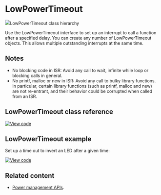 # LowPowerTimeout

<span class="images">![](https://os.mbed.com/docs/mbed-os/development/mbed-os-api-doxy/classmbed_1_1_low_power_timeout.png)<span>LowPowerTimeout class hierarchy</span></span>

Use the LowPowerTimeout interface to set up an interrupt to call a function after a specified delay. You can create any number of LowPowerTimeout objects. This allows multiple outstanding interrupts at the same time.

## Notes

- No blocking code in ISR: Avoid any call to wait, infinite while loop or blocking calls in general.
- No printf, malloc or new in ISR: Avoid any call to bulky library functions. In particular, certain library functions (such as printf, malloc and new) are not re-entrant, and their behavior could be corrupted when called from an ISR.

## LowPowerTimeout class reference

[![View code](https://www.mbed.com/embed/?type=library)](https://os.mbed.com/docs/mbed-os/development/mbed-os-api-doxy/classmbed_1_1_low_power_timeout.html)

## LowPowerTimeout example

Set up a time out to invert an LED after a given time:

[![View code](https://www.mbed.com/embed/?url=https://github.com/ARMmbed/mbed-os-snippet-lowpowerTimeout_ex_1/)](https://github.com/ARMmbed/mbed-os-snippet-lowpowerTimeout_ex_1/blob/master/main.cpp)

## Related content

- [Power management APIs](power-management-sleep.html).

